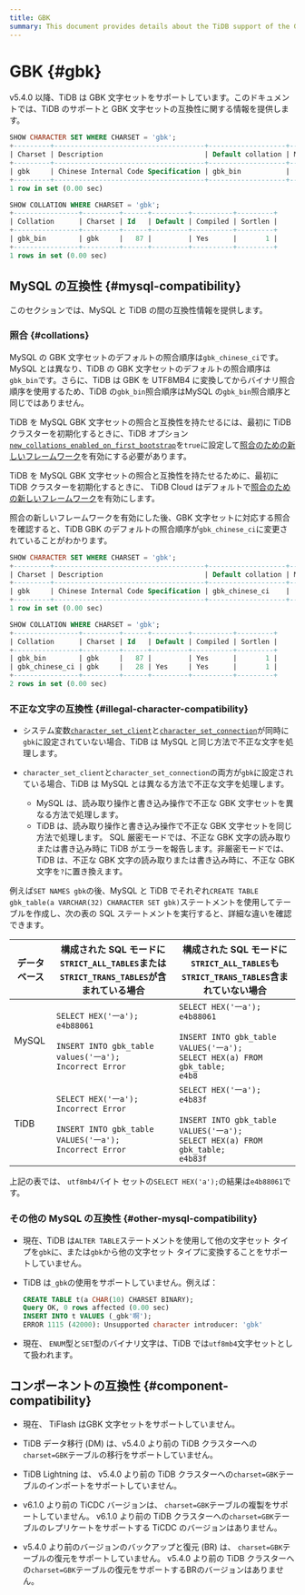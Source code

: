 ```yaml
---
title: GBK
summary: This document provides details about the TiDB support of the GBK character set.
---
```


# GBK {#gbk}

v5.4.0 以降、TiDB は GBK 文字セットをサポートしています。このドキュメントでは、TiDB のサポートと GBK 文字セットの互換性に関する情報を提供します。

```sql
SHOW CHARACTER SET WHERE CHARSET = 'gbk';
+---------+-------------------------------------+-------------------+--------+
| Charset | Description                         | Default collation | Maxlen |
+---------+-------------------------------------+-------------------+--------+
| gbk     | Chinese Internal Code Specification | gbk_bin           |      2 |
+---------+-------------------------------------+-------------------+--------+
1 row in set (0.00 sec)

SHOW COLLATION WHERE CHARSET = 'gbk';
+----------------+---------+------+---------+----------+---------+
| Collation      | Charset | Id   | Default | Compiled | Sortlen |
+----------------+---------+------+---------+----------+---------+
| gbk_bin        | gbk     |   87 |         | Yes      |       1 |
+----------------+---------+------+---------+----------+---------+
1 rows in set (0.00 sec)
```

## MySQL の互換性 {#mysql-compatibility}

このセクションでは、MySQL と TiDB の間の互換性情報を提供します。

### 照合 {#collations}

MySQL の GBK 文字セットのデフォルトの照合順序は`gbk_chinese_ci`です。 MySQL とは異なり、TiDB の GBK 文字セットのデフォルトの照合順序は`gbk_bin`です。さらに、TiDB は GBK を UTF8MB4 に変換してからバイナリ照合順序を使用するため、TiDB の`gbk_bin`照合順序はMySQL の`gbk_bin`照合順序と同じではありません。

<CustomContent platform="tidb">

TiDB を MySQL GBK 文字セットの照合と互換性を持たせるには、最初に TiDB クラスターを初期化するときに、TiDB オプション[`new_collations_enabled_on_first_bootstrap`](/tidb-configuration-file.md#new_collations_enabled_on_first_bootstrap)を`true`に設定して[照合のための新しいフレームワーク](/character-set-and-collation.md#new-framework-for-collations)を有効にする必要があります。

</CustomContent>

<CustomContent platform="tidb-cloud">

TiDB を MySQL GBK 文字セットの照合と互換性を持たせるために、最初に TiDB クラスターを初期化するときに、 TiDB Cloud はデフォルトで[照合のための新しいフレームワーク](/character-set-and-collation.md#new-framework-for-collations)を有効にします。

</CustomContent>

照合の新しいフレームワークを有効にした後、GBK 文字セットに対応する照合を確認すると、TiDB GBK のデフォルトの照合順序が`gbk_chinese_ci`に変更されていることがわかります。

```sql
SHOW CHARACTER SET WHERE CHARSET = 'gbk';
+---------+-------------------------------------+-------------------+--------+
| Charset | Description                         | Default collation | Maxlen |
+---------+-------------------------------------+-------------------+--------+
| gbk     | Chinese Internal Code Specification | gbk_chinese_ci    |      2 |
+---------+-------------------------------------+-------------------+--------+
1 row in set (0.00 sec)

SHOW COLLATION WHERE CHARSET = 'gbk';
+----------------+---------+------+---------+----------+---------+
| Collation      | Charset | Id   | Default | Compiled | Sortlen |
+----------------+---------+------+---------+----------+---------+
| gbk_bin        | gbk     |   87 |         | Yes      |       1 |
| gbk_chinese_ci | gbk     |   28 | Yes     | Yes      |       1 |
+----------------+---------+------+---------+----------+---------+
2 rows in set (0.00 sec)
```

### 不正な文字の互換性 {#illegal-character-compatibility}

-   システム変数[`character_set_client`](/system-variables.md#character_set_client)と[`character_set_connection`](/system-variables.md#character_set_connection)が同時に`gbk`に設定されていない場合、TiDB は MySQL と同じ方法で不正な文字を処理します。
-   `character_set_client`と`character_set_connection`の両方が`gbk`に設定されている場合、TiDB は MySQL とは異なる方法で不正な文字を処理します。

    -   MySQL は、読み取り操作と書き込み操作で不正な GBK 文字セットを異なる方法で処理します。
    -   TiDB は、読み取り操作と書き込み操作で不正な GBK 文字セットを同じ方法で処理します。 SQL 厳密モードでは、不正な GBK 文字の読み取りまたは書き込み時に TiDB がエラーを報告します。非厳密モードでは、TiDB は、不正な GBK 文字の読み取りまたは書き込み時に、不正な GBK 文字を`?`に置き換えます。

例えば`SET NAMES gbk`の後、MySQL と TiDB でそれぞれ`CREATE TABLE gbk_table(a VARCHAR(32) CHARACTER SET gbk)`ステートメントを使用してテーブルを作成し、次の表の SQL ステートメントを実行すると、詳細な違いを確認できます。

| データベース | 構成された SQL モードに`STRICT_ALL_TABLES`または`STRICT_TRANS_TABLES`が含まれている場合                                                | 構成された SQL モードに`STRICT_ALL_TABLES`も`STRICT_TRANS_TABLES`含まれていない場合                                                                     |
| ------ | ----------------------------------------------------------------------------------------------------------------- | ------------------------------------------------------------------------------------------------------------------------------------ |
| MySQL  | `SELECT HEX('一a');`<br/> `e4b88061`<br/><br/> `INSERT INTO gbk_table values('一a');`<br/> `Incorrect Error`        | `SELECT HEX('一a');`<br/> `e4b88061`<br/><br/> `INSERT INTO gbk_table VALUES('一a');`<br/> `SELECT HEX(a) FROM gbk_table;`<br/> `e4b8` |
| TiDB   | `SELECT HEX('一a');`<br/> `Incorrect Error`<br/><br/> `INSERT INTO gbk_table VALUES('一a');`<br/> `Incorrect Error` | `SELECT HEX('一a');`<br/> `e4b83f`<br/><br/> `INSERT INTO gbk_table VALUES('一a');`<br/> `SELECT HEX(a) FROM gbk_table;`<br/> `e4b83f` |

上記の表では、 `utf8mb4`バイト セットの`SELECT HEX('a');`の結果は`e4b88061`です。

### その他の MySQL の互換性 {#other-mysql-compatibility}

-   現在、TiDB は`ALTER TABLE`ステートメントを使用して他の文字セット タイプを`gbk`に、または`gbk`から他の文字セット タイプに変換することをサポートしていません。

<!---->

-   TiDB は`_gbk`の使用をサポートしていません。例えば：

    ```sql
    CREATE TABLE t(a CHAR(10) CHARSET BINARY);
    Query OK, 0 rows affected (0.00 sec)
    INSERT INTO t VALUES (_gbk'啊');
    ERROR 1115 (42000): Unsupported character introducer: 'gbk'
    ```

<!---->

-   現在、 `ENUM`型と`SET`型のバイナリ文字は、TiDB では`utf8mb4`文字セットとして扱われます。

## コンポーネントの互換性 {#component-compatibility}

-   現在、 TiFlash はGBK 文字セットをサポートしていません。

-   TiDB データ移行 (DM) は、v5.4.0 より前の TiDB クラスターへの`charset=GBK`テーブルの移行をサポートしていません。

-   TiDB Lightning は、 v5.4.0 より前の TiDB クラスターへの`charset=GBK`テーブルのインポートをサポートしていません。

-   v6.1.0 より前の TiCDC バージョンは、 `charset=GBK`テーブルの複製をサポートしていません。 v6.1.0 より前の TiDB クラスターへの`charset=GBK`テーブルのレプリケートをサポートする TiCDC のバージョンはありません。

-   v5.4.0 より前のバージョンのバックアップと復元 (BR) は、 `charset=GBK`テーブルの復元をサポートしていません。 v5.4.0 より前の TiDB クラスターへの`charset=GBK`テーブルの復元をサポートするBRのバージョンはありません。

